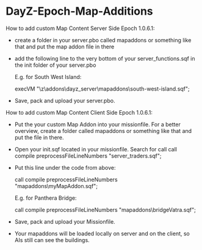 # DayZ-Epoch-Map-Additions

How to add custom Map Content Server Side Epoch 1.0.6.1:

- create a folder in your server.pbo called mapaddons or something like that and put the map addon file in there

- add the following line to the very bottom of your server_functions.sqf in the init folder of your server.pbo

  E.g. for South West Island:
  
  execVM "\z\addons\dayz_server\mapaddons\south-west-island.sqf";

- Save, pack and upload your server.pbo.



How to add custom Map Content Client Side Epoch 1.0.6.1:


 - Put the your custom Map Addon into your missionfile. For a better overview, create a folder called mapaddons or something like that and put the file in there.

 - Open your init.sqf located in your missionfile. Search for call call compile preprocessFileLineNumbers "server_traders.sqf";

 - Put this line under the code from above:

    call compile preprocessFileLineNumbers "mapaddons\myMapAddon.sqf";
    
    E.g. for Panthera Bridge:
    
    call compile preprocessFileLineNumbers "mapaddons\bridgeVatra.sqf";

 - Save, pack and upload your Missionfile.
 
 - Your mapaddons will be loaded locally on server and on the client, so AIs still can see the buildings.
